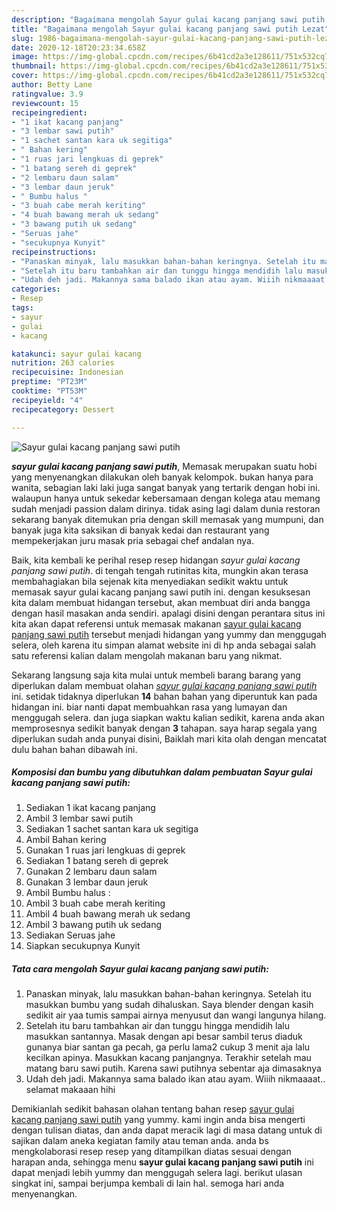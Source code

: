```yaml
---
description: "Bagaimana mengolah Sayur gulai kacang panjang sawi putih Lezat"
title: "Bagaimana mengolah Sayur gulai kacang panjang sawi putih Lezat"
slug: 1986-bagaimana-mengolah-sayur-gulai-kacang-panjang-sawi-putih-lezat
date: 2020-12-18T20:23:34.658Z
image: https://img-global.cpcdn.com/recipes/6b41cd2a3e128611/751x532cq70/sayur-gulai-kacang-panjang-sawi-putih-foto-resep-utama.jpg
thumbnail: https://img-global.cpcdn.com/recipes/6b41cd2a3e128611/751x532cq70/sayur-gulai-kacang-panjang-sawi-putih-foto-resep-utama.jpg
cover: https://img-global.cpcdn.com/recipes/6b41cd2a3e128611/751x532cq70/sayur-gulai-kacang-panjang-sawi-putih-foto-resep-utama.jpg
author: Betty Lane
ratingvalue: 3.9
reviewcount: 15
recipeingredient:
- "1 ikat kacang panjang"
- "3 lembar sawi putih"
- "1 sachet santan kara uk segitiga"
- " Bahan kering"
- "1 ruas jari lengkuas di geprek"
- "1 batang sereh di geprek"
- "2 lembaru daun salam"
- "3 lembar daun jeruk"
- " Bumbu halus "
- "3 buah cabe merah keriting"
- "4 buah bawang merah uk sedang"
- "3 bawang putih uk sedang"
- "Seruas jahe"
- "secukupnya Kunyit"
recipeinstructions:
- "Panaskan minyak, lalu masukkan bahan-bahan keringnya. Setelah itu masukkan bumbu yang sudah dihaluskan. Saya blender dengan kasih sedikit air yaa tumis sampai airnya menyusut dan wangi langunya hilang."
- "Setelah itu baru tambahkan air dan tunggu hingga mendidih lalu masukkan santannya. Masak dengan api besar sambil terus diaduk gunanya biar santan ga pecah, ga perlu lama2 cukup 3 menit aja lalu kecilkan apinya. Masukkan kacang panjangnya. Terakhir setelah mau matang baru sawi putih. Karena sawi putihnya sebentar aja dimasaknya"
- "Udah deh jadi. Makannya sama balado ikan atau ayam. Wiiih nikmaaaat.. selamat makaaan hihi"
categories:
- Resep
tags:
- sayur
- gulai
- kacang

katakunci: sayur gulai kacang 
nutrition: 263 calories
recipecuisine: Indonesian
preptime: "PT23M"
cooktime: "PT53M"
recipeyield: "4"
recipecategory: Dessert

---
```



![Sayur gulai kacang panjang sawi putih](https://img-global.cpcdn.com/recipes/6b41cd2a3e128611/751x532cq70/sayur-gulai-kacang-panjang-sawi-putih-foto-resep-utama.jpg)

<b><i>sayur gulai kacang panjang sawi putih</i></b>, Memasak merupakan suatu hobi yang menyenangkan dilakukan oleh banyak kelompok. bukan hanya para wanita, sebagian laki laki juga sangat banyak yang tertarik dengan hobi ini. walaupun hanya untuk sekedar kebersamaan dengan kolega atau memang sudah menjadi passion dalam dirinya. tidak asing lagi dalam dunia restoran sekarang banyak ditemukan pria dengan skill memasak yang mumpuni, dan banyak juga kita saksikan di banyak kedai dan restaurant yang mempekerjakan juru masak pria sebagai chef andalan nya.

Baik, kita kembali ke perihal resep resep hidangan <i>sayur gulai kacang panjang sawi putih</i>. di tengah tengah rutinitas kita, mungkin akan terasa membahagiakan bila sejenak kita menyediakan sedikit waktu untuk memasak sayur gulai kacang panjang sawi putih ini. dengan kesuksesan kita dalam membuat hidangan tersebut, akan membuat diri anda bangga dengan hasil masakan anda sendiri. apalagi disini dengan perantara situs ini kita akan dapat referensi untuk memasak makanan <u>sayur gulai kacang panjang sawi putih</u> tersebut menjadi hidangan yang yummy dan menggugah selera, oleh karena itu simpan alamat website ini di hp anda sebagai salah satu referensi kalian dalam mengolah makanan baru yang nikmat.




Sekarang langsung saja kita mulai untuk membeli barang barang yang diperlukan dalam membuat olahan <u><i>sayur gulai kacang panjang sawi putih</i></u> ini. setidak tidaknya diperlukan <b>14</b> bahan bahan yang diperuntuk kan pada hidangan ini. biar nanti dapat membuahkan rasa yang lumayan dan menggugah selera. dan juga siapkan waktu kalian sedikit, karena anda akan memprosesnya sedikit banyak dengan <b>3</b> tahapan. saya harap segala yang diperlukan sudah anda punyai disini, Baiklah mari kita olah dengan mencatat dulu bahan bahan dibawah ini.

<!--inarticleads1-->

##### Komposisi dan bumbu yang dibutuhkan dalam pembuatan Sayur gulai kacang panjang sawi putih:

1. Sediakan 1 ikat kacang panjang
1. Ambil 3 lembar sawi putih
1. Sediakan 1 sachet santan kara uk segitiga
1. Ambil  Bahan kering
1. Gunakan 1 ruas jari lengkuas di geprek
1. Sediakan 1 batang sereh di geprek
1. Gunakan 2 lembaru daun salam
1. Gunakan 3 lembar daun jeruk
1. Ambil  Bumbu halus :
1. Ambil 3 buah cabe merah keriting
1. Ambil 4 buah bawang merah uk sedang
1. Ambil 3 bawang putih uk sedang
1. Sediakan Seruas jahe
1. Siapkan secukupnya Kunyit




<!--inarticleads2-->

##### Tata cara mengolah Sayur gulai kacang panjang sawi putih:

1. Panaskan minyak, lalu masukkan bahan-bahan keringnya. Setelah itu masukkan bumbu yang sudah dihaluskan. Saya blender dengan kasih sedikit air yaa tumis sampai airnya menyusut dan wangi langunya hilang.
1. Setelah itu baru tambahkan air dan tunggu hingga mendidih lalu masukkan santannya. Masak dengan api besar sambil terus diaduk gunanya biar santan ga pecah, ga perlu lama2 cukup 3 menit aja lalu kecilkan apinya. Masukkan kacang panjangnya. Terakhir setelah mau matang baru sawi putih. Karena sawi putihnya sebentar aja dimasaknya
1. Udah deh jadi. Makannya sama balado ikan atau ayam. Wiiih nikmaaaat.. selamat makaaan hihi




Demikianlah sedikit bahasan olahan tentang bahan resep <u>sayur gulai kacang panjang sawi putih</u> yang yummy. kami ingin anda bisa mengerti dengan tulisan diatas, dan anda dapat meracik lagi di masa datang untuk di sajikan dalam aneka kegiatan family atau teman anda. anda bs mengkolaborasi resep resep yang ditampilkan diatas sesuai dengan harapan anda, sehingga menu <b>sayur gulai kacang panjang sawi putih</b> ini dapat menjadi lebih yummy dan menggugah selera lagi. berikut ulasan singkat ini, sampai berjumpa kembali di lain hal. semoga hari anda menyenangkan.
